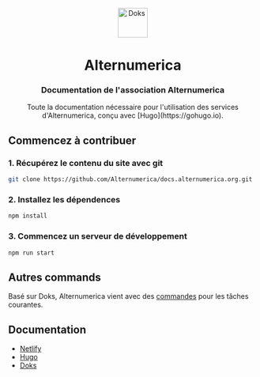 <p align="center">
  <a href="https://docs.alternumerica.org/">
    <img alt="Doks" src="https://docs.alternumerica.org/doks.svg" width="60">
  </a>
</p>

<h1 align="center">
  Alternumerica
</h1>

<h3 align="center">
  Documentation de l'association Alternumerica
</h3>

<p align="center">
Toute la documentation nécessaire pour l'utilisation des services d'Alternumerica, conçu avec [Hugo](https://gohugo.io).
</p>

## Commencez à contribuer

### 1. Récupérez le contenu du site avec git

```bash
git clone https://github.com/Alternumerica/docs.alternumerica.org.git
```

### 2. Installez les dépendences

```bash
npm install
```

### 3. Commencez un serveur de développement

```bash
npm run start
```

## Autres commands
Basé sur Doks, Alternumerica vient avec des [commandes](https://getdoks.org/docs/prologue/commands/) pour les tâches courantes.

## Documentation

- [Netlify](https://docs.netlify.com/)
- [Hugo](https://gohugo.io/documentation/)
- [Doks](https://getdoks.org/)
